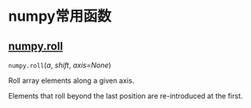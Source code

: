 # numpy常用函数

## [numpy.roll](https://docs.scipy.org/doc/numpy-1.15.1/reference/generated/numpy.roll.html)

`numpy.roll`\(_a_, _shift_, _axis=None_\)

Roll array elements along a given axis.

Elements that roll beyond the last position are re-introduced at the first.



